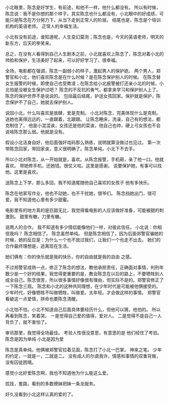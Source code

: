 小北眼里，陈念是好学生，有前途，和他不一样，他什么都没有。
所以有时候，陈念说：我不是你想的那个样子。其实陈念也什么都没有，小北眼中的好成绩，可能只是陈念在万分努力下，从当下走到正常人的阶层。
结尾也是，陈念是个培训机构的英语老师。
正常人的幸福生活。

小北有没有前途，谁知道呢，人生变幻莫测；陈念也是，今天的英语老师，明天的新东方，后天的李笑来。

总之，在没有人看得到自己人生剧本之前，小北就喜欢上陈念了，陈念对着小北的帅脸和保护，生活美好了起来，可以好好学习了，很幸福。

全场，电影都在强调，陈念一副弱小的样子，激起男人的保护欲。
两个男人，郑警官和小北，他们喜欢陈念是在什么时候？是在陈念保护别人的时候。
在陈念替女生报警的时候，即使自己也受欺凌；在陈念给小北报警被打还亲小北的时候，小北怕是没被女生保护过吧？
陈念的不反抗的勇气，都拿来学习和保护别人上了。
陈念的保护世界不是说说的。
包括最后结尾，护送女孩回家。保护就是保护，陈念保护不了自己，她就去保护别人。


说回小北，什么叫喜欢是放肆，爱是克制。
小北对陈念，完美体现什么是克制。送她也离得远远的，一直跟着，北跟跟。
让陈念睡床，洗澡，自己有的想法，都克制住了，
他是小混混诶，女孩还是他的菜诶，他自己也帅，硬上弓女孩也不会说啥陈念那么弱。他就是没有。

假设小北洁身自好，他后面强奸戏码那么熟练，说明就算没做过也见过。
第一次带陈念回家，带回家诶，意义很明确了。陈念单纯，小北下不去手。

所以小北对陈念，从一开始就是，喜欢。从陈念报警，手机砸，亲了他一口。他就喜欢。
带她修手机，还她钱。很仗义哈。这里是感谢。
说要保护她，有事可以找他。这里是喜欢。

送陈念上下学，那么多回，我不知道尾随他自己喜欢的女孩子 他有多快乐。

陈念在他家写作业，他也不动她，也不干扰她，很爷们。
陈念挡她出门，很可爱。我不知道他心里有多少甜蜜。

电影里有的地方真的是巨甜无比，我觉得看电影的人应该做好准备，可能被甜的刺激到。
甜里有糖，刀里有糖。

说两人的合作。
我不知道有多少情侣能像他们一样，对彼此信任。
小北说：你相信我吗？
陈念相信了。
陈念虽然单纯。
但是陈念相信了，因为后面郑警官骗她的时候，她的反应是：为什么一个也不放过我们，让我们一个也走不出去。
她们的合作最终理想是，逃离现在生活。

她们俩有：你的快乐就是我的快乐，你的自由就是我的自由 之感。


不过郑警官成熟一点，修正了陈念的想法，教他承担责任，正确面对事情，判刑年数少是一个好的结果，我觉得更重要的是，教会陈念在以后的路上，不要牺牲别人成全自己。陈念很苦，所以很多事情好像很有理由，但实际不是的。郑警官修正了一下陈念三观。
陈念和小北的这种共同理想，在少年时代是可能被他俩接受的。少年时代，好像牺牲不叫做牺牲，叫做爱。太年轻。才会做这样的事情。
郑警官看破这一点爱情，拼命也要陈念清醒。

小北怕不怕，小北不知道自己后面具体要经历什么，但他可以猜，他怕的。
所以再看到陈念，笑着哭。
一是觉得自己爱的值得，爱对人。
二是觉得不是自己一人背负了，就不害怕了。

审讯那里，我觉得全场最佳。
考验人性很没意思，有意思的是 他们经住了考验。
陈念是因为单纯
小北是因为爱


陈念是真单纯，他俩被郑警官拉着见面，陈念打了小北一巴掌。
神来之笔。
少年的约定，一就是一，二就是二。
没有成人的尔虞我诈，情感和事情的双重背叛，没有囚徒困境。

感觉小北好爱陈念啊，我也不知道他为什么能这么爱。

炫技，套路，看别的多数撩妹把妹一条龙服务。

好久没看到小北这样认真的爱的了。
